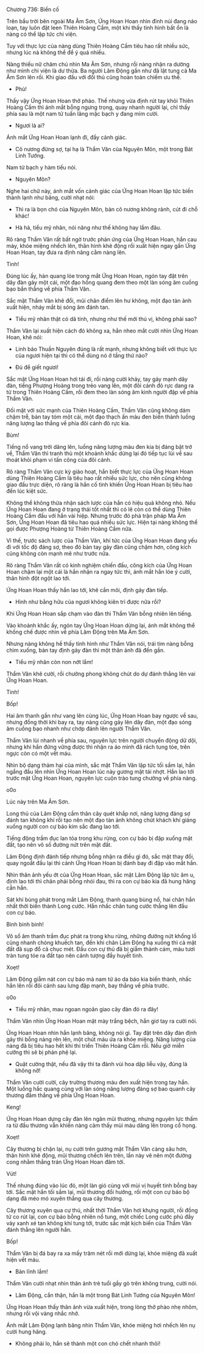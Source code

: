 




Chương 736: Biến cố


Trên bầu trời bên ngoài Ma Âm Sơn, Ứng Hoan Hoan nhìn đỉnh núi đang náo loạn, tay luôn đặt leen Thiên Hoàng Cầm, một khi thấy tình hình bất ổn là nàng có thể lập tức chi viện.

Tuy với thực lực của nàng dùng Thiên Hoàng Cầm tiêu hao rất nhiều sức, nhưng lúc nà không thể để ý quá nhiều.

Nàng thiếu nữ chăm chú nhìn Ma Âm Sơn, nhưng rồi nàng nhận ra dường như mình chi viện là dư thừa. Ba người Lâm Động gần như đã lật tung cả Ma Âm Sơn lên rồi. Khi giao đấu với đối thủ cũng hoàn toàn chiếm ưu thế.

- Phù!

Thấy vậy Ứng Hoan Hoan thở phào. Thế nhưng vừa định rút tay khỏi Thiên Hoàng Cầm thì ánh mắt bỗng ngưng trọng, quay nhanh người lại, chỉ thấy phía sau là một nam tử tuấn lãng mặc bạch y đang mỉm cười.

- Ngươi là ai?

Ánh mắt Ứng Hoan Hoan lạnh đi, đầy cảnh giác.

- Cô nương đừng sợ, tại hạ là Thẩm Vân của Nguyên Môn, một trong Bát Linh Tướng.

Nam tử bạch y hàm tiếu nói.

- Nguyên Môn?

Nghe hai chữ này, ánh mắt vốn cảnh giác của Ứng Hoan Hoan lập tức biến thành lạnh như băng, cười nhạt nói:

- Thì ra là bọn chó của Nguyên Môn, bản cô nương không rảnh, cút đi chỗ khác!

- Hà hà, tiểu mỹ nhân, nói năng như thế không hay lắm đâu.

Rõ ràng Thẩm Vân rất bất ngờ trước phản ứng của Ứng Hoan Hoan, hắn cau mày, khóe miệng nhếch lên, thân hình khẽ động rồi xuất hiện ngay gần Ứng Hoan Hoan, tay đưa ra định nâng cằm nàng lên.

Tinh!

Đúng lúc ấy, hàn quang lóe trong mắt Ứng Hoan Hoan, ngón tay đặt trên dây đàn gảy một cái, một đạo hồng quang đem theo một làn sóng âm cuồng bạo bắn thẳng về phía Thẩm Vân.

Sắc mặt Thẩm Vân khẽ đổi, mũi chân điểm lên hư không, một đạo tàn ảnh xuất hiện, nháy mắt bị sóng âm đánh tan.

- Tiểu mỹ nhân thật có dã tính, nhưng như thế mới thú vị, không phải sao?

Thẩm Vân lại xuất hiện cách đó không xa, hắn nheo mắt cười nhìn Ứng Hoan Hoan, khẽ nói:

- Linh bảo Thuần Nguyên đúng là rất mạnh, nhưng không biết với thực lực của ngươi hiện tại thì có thể dùng nó ở tầng thứ nào?

- Đủ để giết ngươi!

Sắc mặt Ứng Hoan Hoan hơi tái đi, rồi nàng cười khảy, tay gảy mạnh dây đàn, tiếng Phượng Hoàng trong trẻo vang lên, một đôi cánh đỏ rực dang ra từ trong Thiên Hoàng Cầm, rồi đem theo làn sóng âm kinh người đập về phía Thẩm Vân.

Đối mặt với sức mạnh của Thiên Hoàng Cầm, Thẩm Vân cũng không dám chậm trễ, bàn tay tóm một cái, một đạo thạch ấn màu đen biến thành luồng năng lượng lao thẳng về phía đôi cánh đỏ rực kia.

Bùm!

Tiếng nổ vang trời dâng lên, luồng năng lượng màu đen kia bị đáng bật trở về, Thẩm Vân thì tranh thủ một khoảnh khắc dừng lại đó tiếp tục lùi về sau thoát khỏi phạm vi tấn công của đôi cánh.

Rõ ràng Thẩm Vân cực kỳ giảo hoạt, hắn biết thực lực của Ứng Hoan Hoan dùng Thiên Hoàng Cầm là tiêu hao rất nhiều sức lực, cho nên cũng không giao đấu trực diện, rõ ràng là hắn cố tình khiến Ứng Hoan Hoan bị tiêu hao đến lúc kiệt sức.

Không thể không thừa nhận sách lược của hắn có hiệu quả không nhỏ. Nếu Ứng Hoan Hoan đang ở trạng thái tốt nhất thì có lẽ còn có thể dùng Thiên Hoàng Cầm đấu với hắn vài hiệp. Nhưng trước đó phá trận pháp Ma Âm Sơn, Ứng Hoan Hoan đã tiêu hao quá nhiều sức lực. Hiện tại nàng không thể gọi được Phượng Hoàng từ Thiên Hoàng Cầm nữa.

Vì thế, trước sách lược của Thẩm Vân, khí tức của Ứng Hoan Hoan đang yếu đi với tốc độ đáng sợ, theo đó bàn tay gảy đàn cũng chậm hơn, công kích cũng không còn mạnh mẽ như trước nữa.

Rõ ràng Thẩm Vân rất có kinh nghiệm chiến đấu, công kích của Ứng Hoan Hoan chậm lại một cái là hắn nhận ra ngay tức thì, ánh mắt hắn lóe ý cười, thân hình đột ngột lao tới.

Ứng Hoan Hoan thấy hắn lao tới, khẽ cắn môi, định gảy đàn tiếp.

- Hình như bằng hữu của ngươi không kiên trì được nữa rồi?

Khi Ứng Hoan Hoan sắp chạm vào đàn thì Thẩm Vân bỗng nhiên lên tiếng.

Vào khoảnh khắc ấy, ngón tay Ứng Hoan Hoan dừng lại, ánh mắt không thể khống chế được nhìn về phía Lâm Động trên Ma Âm Sơn.

Nhưng nàng không hề thấy tình hình như Thẩm Vân nói, trái tim nàng bỗng chìm xuống, bàn tay định gảy đàn thì một thân ảnh đã đến gần.

- Tiểu mỹ nhân còn non nớt lắm!

Thẩm Vân khẽ cười, rồi chưởng phong không chút do dự đánh thẳng lên vai Ứng Hoan Hoan.

Tinh!

Bốp!

Hai âm thanh gần như vang lên cùng lúc, Ứng Hoan Hoan bay ngược về sau, nhưng đồng thời khi bay ra, tay nàng cũng gảy lên dây đàn, một đạo sóng âm cuồng bạo nhanh như chớp đánh lên người Thẩm Vân.

Thẩm Vân lùi nhanh về phía sau, nguyên lực trên người chuyển động dữ dội, nhưng khi hắn đứng vững được thì nhận ra áo mình đã rách tung tóe, trên ngực còn có một vết máu.

Nhìn bộ dạng thảm hại của mình, sắc mặt Thẩm Vân lập tức tối sầm lại, hắn ngẩng đầu lên nhìn Ứng Hoan Hoan lúc này gương mặt tái nhợt. Hắn lao tới trước mặt Ứng Hoan Hoan, nguyên lực cuộn trào tung chưởng về phía nàng.

o0o

Lúc này trên Ma Âm Sơn.

Long thủ của Lâm Động cầm thân cây quét khắp nơi, năng lượng đáng sợ đánh tan không khí rồi tạo nên một đạo tàn ảnh không chút khách khí giáng xuống người con cự báo kim sắc đang lao tới.

Tiếng động trầm đục lan tỏa trong khu rừng, con cự báo bị đập xuống mặt đất, tạo nên vô số đường nứt trên mặt đất.

Lâm Động định đánh tiếp nhưng bỗng nhận ra điều gì đó, sắc mặt thay đổi, quay ngoắt đầu lại thì cảnh Ứng Hoan Hoan bị đánh bay đi đập vào mắt hắn.

Nhìn thân ảnh yếu ớt của Ứng Hoan Hoan, sắc mặt Lâm Động lập tức âm u, định lao tới thì chân phải bỗng nhói đau, thì ra con cự báo kia đã hung hăng cắn hắn.

Sát khí bùng phát trong mắt Lâm Động, thanh quang bùng nổ, hai chân hắn nhất thời biến thành Long cước. Hắn nhấc chân tung cước thẳng lên đầu con cự báo.

Binh binh binh!

Vô số âm thanh trầm đục phát ra trong khu rừng, những đường nứt khổng lồ cũng nhanh chóng khuếch tan, đến khi chân Lâm Động hạ xuống thì cả mặt đất đã sụp đổ cả chục mét. Đầu con cự thú đã bị giẫm thành cám, máu tươi tràn tung tóe ra đất tạo nên cảnh tượng đầy huyết tinh.

Xoẹt!

Lâm Động giẫm nát con cự báo mà nam tử áo da báo kia biến thành, nhấc hắn lên rồi đôi cánh sau lưng đập mạnh, bay thẳng về phía trước.

o0o

- Tiểu mỹ nhân, mau ngoan ngoãn giao cây đàn đó ra đây!

Thẩm Vân nhìn Ứng Hoan Hoan mặt mày trắng bệch, hắn giơ tay ra cười nói.

Ứng Hoan Hoan nhìn hắn lạnh băng, không nói gì. Tay đặt trên dây đàn định gảy thì bỗng nàng rên lên, một chút máu ứa ra khóe miệng. Năng lượng của nàng đã bị tiêu hao hết khi thi triển Thiên Hoàng Cầm rồi. Nếu giờ miễn cưỡng thì sẽ bị phản phệ lại.

- Quật cường thật, nếu đã vậy thì ta đành vùi hoa dập liễu vậy, đúng là không nỡ!

Thẩm Vân cười cười, cây trường thương màu đen xuất hiện trong tay hắn. Một luồng hắc quang cùng với làn sóng năng lượng đáng sợ bao quanh cây thương đâm thẳng về phía Ứng Hoan Hoan.

Keng!

Ứng Hoan Hoan dựng cây đàn lên ngăn mũi thương, nhưng nguyên lực thấm ra từ đầu thương vẫn khiến nàng cảm thấy mùi máu dâng lên trong cổ họng.

Xoẹt!

Cây thương bị chặn lại, nụ cười trên gương mặt Thẩm Vân càng sâu hơn, thân hình khẽ động, mũi thương chếch lên trên, lần này vẽ nên một đường cong nhằm thẳng trán Ứng Hoan Hoan đâm tới.

Vút!

Thế nhưng đúng vào lúc đó, một làn gió cùng với mùi vị huyết tinh bỗng bay tới. Sắc mặt hắn tối sầm lại, mũi thương đổi hướng, rồi một con cự báo bộ dạng đã méo mó xuyên thẳng qua cây thương.

Cây thương xuyên qua cự thú, nhất thời Thẩm Vân hơi khựng người, rồi đồng tử co rút lại, con cự báo bỗng nhiên nổ tung, một chiếc Long cước phủ đầy vảy xanh xé tan không khí tung tới, trước sắc mặt kịch biến của Thẩm Vân đánh thẳng lên người hắn.

Bốp!

Thẩm Vân bị đá bay ra xa mấy trăm nét rồi mới dừng lại, khóe miệng đã xuất hiện vết máu.

- Bản lĩnh lắm!

Thẩm Vân cười nhạt nhìn thân ảnh trẻ tuổi gầy gò trên không trung, cười nói.

- Lâm Động, cẩn thận, hắn là một trong Bát Linh Tướng của Nguyên Môn!

Ứng Hoan Hoan thấy thân ảnh vừa xuất hiện, trong lòng thở phào nhẹ nhõm, nhưng rồi vội vàng nhắc nhở.

Ánh mắt Lâm Động lạnh băng nhìn Thẩm Vân, khóe miệng hơi nhếch lên nụ cười hung hăng.

- Không phải lo, hắn sẽ thành một con chó chết nhanh thôi!





